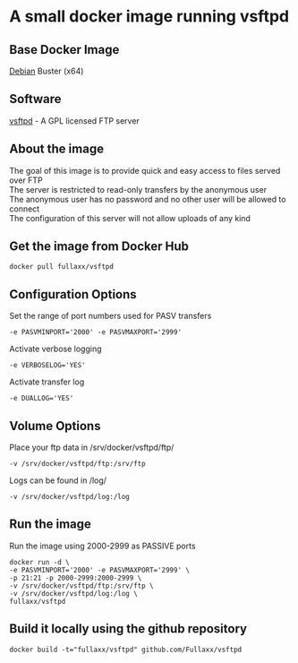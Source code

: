# A small docker image running vsftpd

## Base Docker Image
[Debian](https://hub.docker.com/_/debian) Buster (x64)

## Software
[vsftpd](https://security.appspot.com/vsftpd.html) - A GPL licensed FTP server

## About the image
The goal of this image is to provide quick and easy access to files served over FTP \
The server is restricted to read-only transfers by the anonymous user \
The anonymous user has no password and no other user will be allowed to connect \
The configuration of this server will not allow uploads of any kind

## Get the image from Docker Hub
```
docker pull fullaxx/vsftpd
```

## Configuration Options
Set the range of port numbers used for PASV transfers
```
-e PASVMINPORT='2000' -e PASVMAXPORT='2999'
```
Activate verbose logging
```
-e VERBOSELOG='YES'
```
Activate transfer log
```
-e DUALLOG='YES'
```

## Volume Options
Place your ftp data in /srv/docker/vsftpd/ftp/
```
-v /srv/docker/vsftpd/ftp:/srv/ftp
```
Logs can be found in /log/
```
-v /srv/docker/vsftpd/log:/log
```

## Run the image
Run the image using 2000-2999 as PASSIVE ports
```
docker run -d \
-e PASVMINPORT='2000' -e PASVMAXPORT='2999' \
-p 21:21 -p 2000-2999:2000-2999 \
-v /srv/docker/vsftpd/ftp:/srv/ftp \
-v /srv/docker/vsftpd/log:/log \
fullaxx/vsftpd
```

## Build it locally using the github repository
```
docker build -t="fullaxx/vsftpd" github.com/Fullaxx/vsftpd
```
